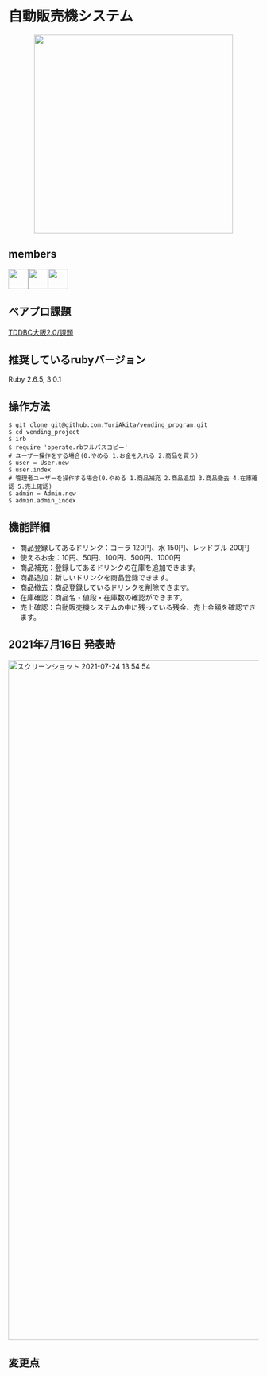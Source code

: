 # 自動販売機システム
<p align="center">
<img src="https://user-images.githubusercontent.com/80203224/126857431-813988c4-942d-4e1c-b89a-cf95f92fb809.png" width="400px"></p>

## members
<a href="https://github.com/Hibasan"><img src="https://avatars.githubusercontent.com/u/83443805?v=4" width="40" /></a><a href="https://github.com/Almonta"><img src="https://avatars.githubusercontent.com/u/81753585?v=4" width="40" /></a><a href="https://github.com/yusuke7755"><img src="https://avatars.githubusercontent.com/u/81786073?v=4" width="40"></a>

## ペアプロ課題
[TDDBC大阪2.0/課題](http://devtesting.jp/tddbc/?TDDBC%E5%A4%A7%E9%98%AA2.0%2F%E8%AA%B2%E9%A1%8C)

## 推奨しているrubyバージョン
Ruby 2.6.5, 3.0.1

## 操作方法
```
$ git clone git@github.com:YuriAkita/vending_program.git
$ cd vending_project
$ irb
$ require 'operate.rbフルパスコピー'
# ユーザー操作をする場合(0.やめる 1.お金を入れる 2.商品を買う)
$ user = User.new
$ user.index
# 管理者ユーザーを操作する場合(0.やめる 1.商品補充 2.商品追加 3.商品撤去 4.在庫確認 5.売上確認)
$ admin = Admin.new
$ admin.admin_index
```

## 機能詳細
- 商品登録してあるドリンク：コーラ 120円、水 150円、レッドブル 200円
- 使えるお金：10円、50円、100円、500円、1000円
- 商品補充：登録してあるドリンクの在庫を追加できます。
- 商品追加：新しいドリンクを商品登録できます。
- 商品撤去：商品登録しているドリンクを削除できます。
- 在庫確認：商品名・値段・在庫数の確認ができます。
- 売上確認：自動販売機システムの中に残っている残金、売上金額を確認できます。

## 2021年7月16日 発表時
<img width="1369" alt="スクリーンショット 2021-07-24 13 54 54" src="https://user-images.githubusercontent.com/80203224/126857802-f4fa50bc-e869-4605-be2d-af504c1f4011.png">

## 変更点
